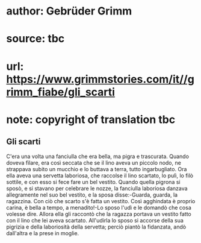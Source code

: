 # author: Gebrüder Grimm
# source: tbc
# url: https://www.grimmstories.com/it//grimm_fiabe/gli_scarti
# note: copyright of translation tbc

## Gli scarti 

C'era una volta una fanciulla che era bella, ma pigra e trascurata.
Quando doveva filare, era così seccata che se il lino aveva un piccolo
nodo, ne strappava subito un mucchio e lo buttava a terra, tutto
ingarbugliato. Ora ella aveva una servetta laboriosa, che raccolse il
lino scartato, lo pulì, lo filò sottile, e con esso si fece fare un bel
vestito. Quando quella pigrona si sposò, e si stavano per celebrare le
nozze, la fanciulla laboriosa danzava allegramente nel suo bel vestito,
e la sposa disse:-Guarda, guarda, la ragazzina. Con ciò che scarto s'è
fatta un vestito. Così agghindata è proprio carina, è bella a tempo, a
menadito!-Lo sposo l'udì e le domandò che cosa volesse dire. Allora
ella gli raccontò che la ragazza portava un vestito fatto con il lino
che lei aveva scartato. All'udirla lo sposo si accorse della sua
pigrizia e della laboriosità della servetta; perciò piantò la fidanzata,
andò dall'altra e la prese in moglie.

